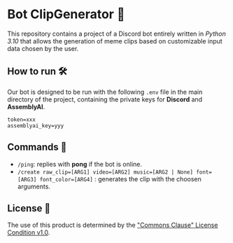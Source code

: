 # Bot ClipGenerator 🤖
This repository contains a project of a Discord bot entirely written in *Python 3.10* that allows the generation of meme clips based on customizable input data chosen by the user.

## How to run 🛠️
Our bot is designed to be run with the following `.env` file in the main directory of the project, containing the private keys for **Discord** and **AssemblyAI**.
```.env
token=xxx
assemblyai_key=yyy
```

## Commands 💬
* `/ping`: replies with **pong** if the bot is online.
* `/create raw_clip=[ARG1] video=[ARG2] music=[ARG2 | None] font=[ARG3] font_color=[ARG4]` : generates the clip with the choosen arguments.

## License 📖
The use of this product is determined by the ["Commons Clause" License Condition v1.0](https://github.com/SynapseNets/Bot-ClipGenerator/blob/main/LICENSE.md).
